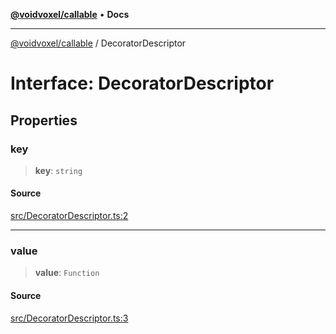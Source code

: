 [**@voidvoxel/callable**](../README.md) • **Docs**

***

[@voidvoxel/callable](../globals.md) / DecoratorDescriptor

# Interface: DecoratorDescriptor

## Properties

### key

> **key**: `string`

#### Source

[src/DecoratorDescriptor.ts:2](https://github.com/voidvoxel/callable/blob/a94829f9495546385e94c35bc4d48ef76860a86c/src/DecoratorDescriptor.ts#L2)

***

### value

> **value**: `Function`

#### Source

[src/DecoratorDescriptor.ts:3](https://github.com/voidvoxel/callable/blob/a94829f9495546385e94c35bc4d48ef76860a86c/src/DecoratorDescriptor.ts#L3)
